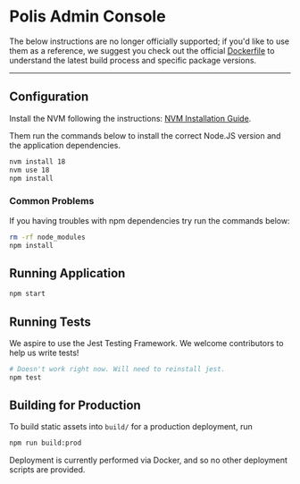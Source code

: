 # Polis Admin Console

The below instructions are no longer officially supported; if you'd like to use them as a reference, we suggest you check out the official [Dockerfile](Dockerfile) to understand the latest build process and specific package versions.

---

## Configuration

Install the NVM following the instructions: [NVM Installation Guide](https://github.com/creationix/nvm#install-script).

Them run the commands below to install the correct Node.JS version and the application dependencies.

```sh
nvm install 18
nvm use 18
npm install
```

### Common Problems

If you having troubles with npm dependencies try run the commands below:

```sh
rm -rf node_modules
npm install
```

## Running Application

```sh
npm start
```

## Running Tests

We aspire to use the Jest Testing Framework. We welcome contributors to help us write tests!

```sh
# Doesn't work right now. Will need to reinstall jest.
npm test
```

## Building for Production

To build static assets into `build/` for a production deployment, run

```sh
npm run build:prod
```

Deployment is currently performed via Docker, and so no other deployment scripts are provided.
